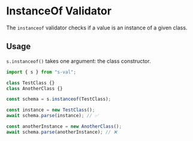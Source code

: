 # InstanceOf Validator

The `instanceof` validator checks if a value is an instance of a given class.

## Usage

`s.instanceof()` takes one argument: the class constructor.

```typescript
import { s } from "s-val";

class TestClass {}
class AnotherClass {}

const schema = s.instanceof(TestClass);

const instance = new TestClass();
await schema.parse(instance); // ✅

const anotherInstance = new AnotherClass();
await schema.parse(anotherInstance); // ❌
```
